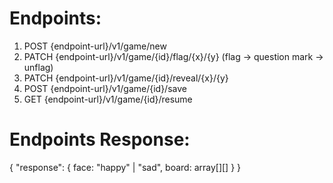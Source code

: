 # Endpoints:

01. POST      {endpoint-url}/v1/game/new
02. PATCH     {endpoint-url}/v1/game/{id}/flag/{x}/{y}  (flag -> question mark -> unflag)
03. PATCH     {endpoint-url}/v1/game/{id}/reveal/{x}/{y}
04. POST      {endpoint-url}/v1/game/{id}/save
05. GET       {endpoint-url}/v1/game/{id}/resume

# Endpoints Response:

{
    "response": {
        face: "happy" | "sad",
        board: array[][]
    }
}
